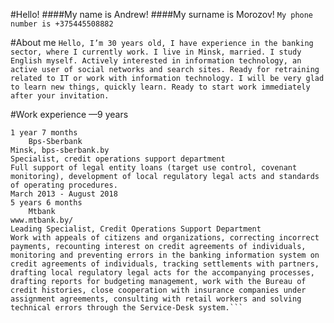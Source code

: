 #Hello!
####My name is Andrew! 
####My surname is Morozov!
`My phone number is +375445508882`

#About me
```Hello, I’m 30 years old, I have experience in the banking sector, where I currently work. I live in Minsk, married. I study English myself. Actively interested in information technology, an active user of social networks and search sites. Ready for retraining related to IT or work with information technology. I will be very glad to learn new things, quickly learn. Ready to start work immediately after your invitation.```

#Work experience —9 years
```September 2018 - Present
1 year 7 months	
	Bps-Sberbank
Мinsk, bps-sberbank.by
Specialist, credit operations support department 
Full support of legal entity loans (target use control, covenant monitoring), development of local regulatory legal acts and standards of operating procedures.
March 2013 - August 2018
5 years 6 months	
	Mtbank
www.mtbank.by/
Leading Specialist, Credit Operations Support Department
Work with appeals of citizens and organizations, correcting incorrect payments, recounting interest on credit agreements of individuals, monitoring and preventing errors in the banking information system on credit agreements of individuals, tracking settlements with partners, drafting local regulatory legal acts for the accompanying processes, drafting reports for budgeting management, work with the Bureau of credit histories, close cooperation with insurance companies under assignment agreements, consulting with retail workers and solving technical errors through the Service-Desk system.```
